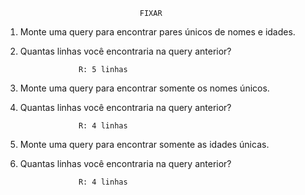                                   FIXAR

1. Monte uma query para encontrar pares únicos de nomes e idades.

2. Quantas linhas você encontraria na query anterior?

                    R: 5 linhas 

3. Monte uma query para encontrar somente os nomes únicos.

4. Quantas linhas você encontraria na query anterior?

                    R: 4 linhas     

5. Monte uma query para encontrar somente as idades únicas.

6. Quantas linhas você encontraria na query anterior?

                    R: 4 linhas
